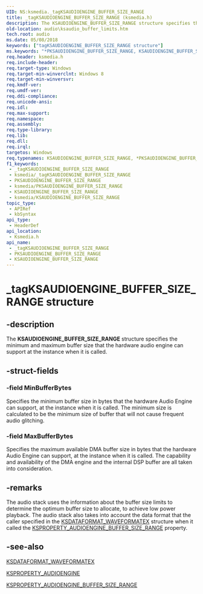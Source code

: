 ```yaml
---
UID: NS:ksmedia._tagKSAUDIOENGINE_BUFFER_SIZE_RANGE
title: _tagKSAUDIOENGINE_BUFFER_SIZE_RANGE (ksmedia.h)
description: The KSAUDIOENGINE_BUFFER_SIZE_RANGE structure specifies the minimum and maximum buffer size that the hardware audio engine can support at the instance when it is called.
old-location: audio\ksaudio_buffer_limits.htm
tech.root: audio
ms.date: 05/08/2018
keywords: ["tagKSAUDIOENGINE_BUFFER_SIZE_RANGE structure"]
ms.keywords: "*PKSAUDIOENGINE_BUFFER_SIZE_RANGE, KSAUDIOENGINE_BUFFER_SIZE_RANGE, KSAUDIOENGINE_BUFFER_SIZE_RANGE structure [Audio Devices], PKSAUDIOENGINE_BUFFER_SIZE_RANGE, PKSAUDIOENGINE_BUFFER_SIZE_RANGE structure pointer [Audio Devices], _tagKSAUDIOENGINE_BUFFER_SIZE_RANGE, audio.ksaudio_buffer_limits, ksmedia/KSAUDIOENGINE_BUFFER_SIZE_RANGE, ksmedia/PKSAUDIOENGINE_BUFFER_SIZE_RANGE"
req.header: ksmedia.h
req.include-header: 
req.target-type: Windows
req.target-min-winverclnt: Windows 8
req.target-min-winversvr: 
req.kmdf-ver: 
req.umdf-ver: 
req.ddi-compliance: 
req.unicode-ansi: 
req.idl: 
req.max-support: 
req.namespace: 
req.assembly: 
req.type-library: 
req.lib: 
req.dll: 
req.irql: 
targetos: Windows
req.typenames: KSAUDIOENGINE_BUFFER_SIZE_RANGE, *PKSAUDIOENGINE_BUFFER_SIZE_RANGE
f1_keywords:
 - _tagKSAUDIOENGINE_BUFFER_SIZE_RANGE
 - ksmedia/_tagKSAUDIOENGINE_BUFFER_SIZE_RANGE
 - PKSAUDIOENGINE_BUFFER_SIZE_RANGE
 - ksmedia/PKSAUDIOENGINE_BUFFER_SIZE_RANGE
 - KSAUDIOENGINE_BUFFER_SIZE_RANGE
 - ksmedia/KSAUDIOENGINE_BUFFER_SIZE_RANGE
topic_type:
 - APIRef
 - kbSyntax
api_type:
 - HeaderDef
api_location:
 - Ksmedia.h
api_name:
 - _tagKSAUDIOENGINE_BUFFER_SIZE_RANGE
 - PKSAUDIOENGINE_BUFFER_SIZE_RANGE
 - KSAUDIOENGINE_BUFFER_SIZE_RANGE
---
```


# _tagKSAUDIOENGINE_BUFFER_SIZE_RANGE structure


## -description

The <b>KSAUDIOENGINE_BUFFER_SIZE_RANGE</b> structure specifies the minimum and maximum buffer size that the hardware audio engine can support at the instance when it is called.

## -struct-fields

### -field MinBufferBytes

Specifies the minimum buffer size in bytes that the hardware Audio Engine can support, at the instance when it is called. The minimum size is calculated to be the minimum size of buffer that will not cause frequent audio glitching.

### -field MaxBufferBytes

Specifies the maximum available DMA buffer size in bytes that the hardware Audio Engine can support, at the instance when it is called.  The capability and availability  of the DMA engine and the internal DSP buffer are all taken into consideration.

## -remarks

The audio stack uses the information about the buffer size limits to determine the optimum buffer size to allocate, to achieve low power playback. The audio stack also takes into account the data format that the caller specified in the <a href="/windows-hardware/drivers/ddi/ksmedia/ns-ksmedia-ksdataformat_waveformatex">KSDATAFORMAT_WAVEFORMATEX</a> structure when it called the <a href="/windows-hardware/drivers/audio/ksproperty-audioengine-buffer-size-limits">KSPROPERTY_AUDIOENGINE_BUFFER_SIZE_RANGE</a> property.

## -see-also

<a href="/windows-hardware/drivers/ddi/ksmedia/ns-ksmedia-ksdataformat_waveformatex">KSDATAFORMAT_WAVEFORMATEX</a>



<a href="/windows-hardware/drivers/audio/ksproperty-audioengine">KSPROPERTY_AUDIOENGINE</a>



<a href="/windows-hardware/drivers/audio/ksproperty-audioengine-buffer-size-limits">KSPROPERTY_AUDIOENGINE_BUFFER_SIZE_RANGE</a>

